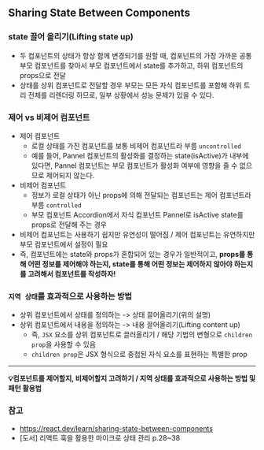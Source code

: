 ## Sharing State Between Components

### state 끌어 올리기(Lifting state up)

- 두 컴포넌트의 상태가 항상 함께 변경되기를 원할 때, 컴포넌트의 가장 가까운 공통 부모 컴포넌트를 찾아서 부모 컴포넌트에서 state를 추가하고, 하위 컴포넌트의 props으로 전달
- 상태를 상위 컴포넌트로 전달할 경우 부모는 모든 자식 컴포넌트를 포함해 하위 트리 전체를 리렌더링 하므로, 일부 상황에서 성능 문제가 있을 수 있다.

### 제어 vs 비제어 컴포넌트

- 제어 컴포넌트
  - 로컬 상태를 가진 컴포넌트를 보통 비제어 컴포넌트라 부름 `uncontrolled`
  - 예를 들어, Pannel 컴포넌트의 활성화를 결정하는 state(isActive)가 내부에 있다면, Pannel 컴포넌트는 부모 컴포넌트가 활성화 여부에 영향을 줄 수 없으므로 제어되지 않는다.
- 비제어 컴포넌트
  - 정보가 로컬 상태가 아닌 props에 의해 전달되는 컴포넌트는 제어 컴포넌트라 부름 `controlled`
  - 부모 컴포넌트 Accordion에서 자식 컴포넌트 Pannel로 isActive state를 props로 전달해 주는 경우
- 비제어 컴포넌트는 사용하기 쉽지만 유연성이 떨어짐 / 제어 컴포넌트는 유연하지만 부모 컴포넌트에서 설정이 필요
- 즉, 컴포넌트에는 state와 props가 혼합되어 있는 경우가 일반적이고, **props를 통해 어떤 정보를 제어해야 하는지, state를 통해 어떤 정보는 제어하지 않아야 하는지를 고려해서 컴포넌트를 작성하자!**

### `지역 상태`를 효과적으로 사용하는 방법

- 상위 컴포넌트에서 상태를 정의하는 -> 상태 끌어올리기(위의 설명)
- 상위 컴포넌트에서 내용을 정의하는 -> 내용 끌어올리기(Lifting content up)
  - 즉, `JSX` 요소를 상위 컴포넌트로 끌러올리기 / 해당 기법의 변형으로 `children prop`을 사용할 수 있음
  - `children prop`은 JSX 형식으로 중첩된 자식 요소를 표현하는 특별한 prop

---

**💡컴포넌트를 제어할지, 비제어할지 고려하기 / 지역 상태를 효과적으로 사용하는 방법 및 패턴 활용법**

### 참고

- https://react.dev/learn/sharing-state-between-components
- [도서] 리액트 훅을 활용한 마이크로 상태 관리 p.28~38
